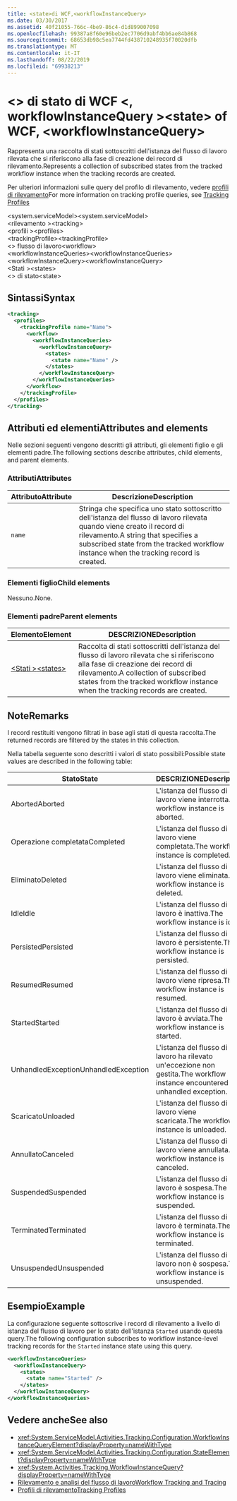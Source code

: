 ```yaml
---
title: <state>di WCF,<workflowInstanceQuery>
ms.date: 03/30/2017
ms.assetid: 40f21055-766c-4be9-86c4-d1d899007098
ms.openlocfilehash: 99387a8f60e96beb2ec7706d9abf4bb6ae84b868
ms.sourcegitcommit: 68653db98c5ea7744fd438710248935f70020dfb
ms.translationtype: MT
ms.contentlocale: it-IT
ms.lasthandoff: 08/22/2019
ms.locfileid: "69938213"
---
```

# <a name="state-of-wcf-workflowinstancequery"></a><span data-ttu-id="224e4-102">\<> di stato di WCF \<, workflowInstanceQuery ></span><span class="sxs-lookup"><span data-stu-id="224e4-102">\<state> of WCF, \<workflowInstanceQuery></span></span>
<span data-ttu-id="224e4-103">Rappresenta una raccolta di stati sottoscritti dell'istanza del flusso di lavoro rilevata che si riferiscono alla fase di creazione dei record di rilevamento.</span><span class="sxs-lookup"><span data-stu-id="224e4-103">Represents a collection of subscribed states from the tracked workflow instance when the tracking records are created.</span></span>  
  
 <span data-ttu-id="224e4-104">Per ulteriori informazioni sulle query del profilo di rilevamento, vedere [profili di rilevamento](../../../windows-workflow-foundation/tracking-profiles.md)</span><span class="sxs-lookup"><span data-stu-id="224e4-104">For more information on tracking profile queries, see [Tracking Profiles](../../../windows-workflow-foundation/tracking-profiles.md)</span></span>  
  
<span data-ttu-id="224e4-105">\<system.serviceModel></span><span class="sxs-lookup"><span data-stu-id="224e4-105">\<system.serviceModel></span></span>  
<span data-ttu-id="224e4-106">\<rilevamento ></span><span class="sxs-lookup"><span data-stu-id="224e4-106">\<tracking></span></span>  
<span data-ttu-id="224e4-107">\<profili ></span><span class="sxs-lookup"><span data-stu-id="224e4-107">\<profiles></span></span>  
<span data-ttu-id="224e4-108">\<trackingProfile></span><span class="sxs-lookup"><span data-stu-id="224e4-108">\<trackingProfile></span></span>  
<span data-ttu-id="224e4-109">\<> flusso di lavoro</span><span class="sxs-lookup"><span data-stu-id="224e4-109">\<workflow></span></span>  
<span data-ttu-id="224e4-110">\<workflowInstanceQueries></span><span class="sxs-lookup"><span data-stu-id="224e4-110">\<workflowInstanceQueries></span></span>  
<span data-ttu-id="224e4-111">\<workflowInstanceQuery></span><span class="sxs-lookup"><span data-stu-id="224e4-111">\<workflowInstanceQuery></span></span>  
<span data-ttu-id="224e4-112">\<Stati ></span><span class="sxs-lookup"><span data-stu-id="224e4-112">\<states></span></span>  
<span data-ttu-id="224e4-113">\<> di stato</span><span class="sxs-lookup"><span data-stu-id="224e4-113">\<state></span></span>  
  
## <a name="syntax"></a><span data-ttu-id="224e4-114">Sintassi</span><span class="sxs-lookup"><span data-stu-id="224e4-114">Syntax</span></span>  
  
```xml  
<tracking>
  <profiles>
    <trackingProfile name="Name">
      <workflow>
        <workflowInstanceQueries>
          <workflowInstanceQuery>
            <states>
              <state name="Name" />
            </states>
          </workflowInstanceQuery>
        </workflowInstanceQueries>
      </workflow>
    </trackingProfile>
  </profiles>
</tracking>
```  
  
## <a name="attributes-and-elements"></a><span data-ttu-id="224e4-115">Attributi ed elementi</span><span class="sxs-lookup"><span data-stu-id="224e4-115">Attributes and elements</span></span>

<span data-ttu-id="224e4-116">Nelle sezioni seguenti vengono descritti gli attributi, gli elementi figlio e gli elementi padre.</span><span class="sxs-lookup"><span data-stu-id="224e4-116">The following sections describe attributes, child elements, and parent elements.</span></span>
  
### <a name="attributes"></a><span data-ttu-id="224e4-117">Attributi</span><span class="sxs-lookup"><span data-stu-id="224e4-117">Attributes</span></span>

|<span data-ttu-id="224e4-118">Attributo</span><span class="sxs-lookup"><span data-stu-id="224e4-118">Attribute</span></span>|<span data-ttu-id="224e4-119">Descrizione</span><span class="sxs-lookup"><span data-stu-id="224e4-119">Description</span></span>|  
|---------------|-----------------|  
|`name`|<span data-ttu-id="224e4-120">Stringa che specifica uno stato sottoscritto dell'istanza del flusso di lavoro rilevata quando viene creato il record di rilevamento.</span><span class="sxs-lookup"><span data-stu-id="224e4-120">A string that specifies a subscribed state from the tracked workflow instance when the tracking record is created.</span></span>|  
  
### <a name="child-elements"></a><span data-ttu-id="224e4-121">Elementi figlio</span><span class="sxs-lookup"><span data-stu-id="224e4-121">Child elements</span></span>

<span data-ttu-id="224e4-122">Nessuno.</span><span class="sxs-lookup"><span data-stu-id="224e4-122">None.</span></span>

### <a name="parent-elements"></a><span data-ttu-id="224e4-123">Elementi padre</span><span class="sxs-lookup"><span data-stu-id="224e4-123">Parent elements</span></span>

|<span data-ttu-id="224e4-124">Elemento</span><span class="sxs-lookup"><span data-stu-id="224e4-124">Element</span></span>|<span data-ttu-id="224e4-125">DESCRIZIONE</span><span class="sxs-lookup"><span data-stu-id="224e4-125">Description</span></span>|  
|-------------|-----------------|  
|[<span data-ttu-id="224e4-126">\<Stati ></span><span class="sxs-lookup"><span data-stu-id="224e4-126">\<states></span></span>](states-of-wcf-workflowinstancequery.md)|<span data-ttu-id="224e4-127">Raccolta di stati sottoscritti dell'istanza del flusso di lavoro rilevata che si riferiscono alla fase di creazione dei record di rilevamento.</span><span class="sxs-lookup"><span data-stu-id="224e4-127">A collection of subscribed states from the tracked workflow instance when the tracking records are created.</span></span>|  
  
## <a name="remarks"></a><span data-ttu-id="224e4-128">Note</span><span class="sxs-lookup"><span data-stu-id="224e4-128">Remarks</span></span>  

<span data-ttu-id="224e4-129">I record restituiti vengono filtrati in base agli stati di questa raccolta.</span><span class="sxs-lookup"><span data-stu-id="224e4-129">The returned records are filtered by the states in this collection.</span></span>  
  
<span data-ttu-id="224e4-130">Nella tabella seguente sono descritti i valori di stato possibili:</span><span class="sxs-lookup"><span data-stu-id="224e4-130">Possible state values are described in the following table:</span></span>
  
|<span data-ttu-id="224e4-131">Stato</span><span class="sxs-lookup"><span data-stu-id="224e4-131">State</span></span>|<span data-ttu-id="224e4-132">DESCRIZIONE</span><span class="sxs-lookup"><span data-stu-id="224e4-132">Description</span></span>|  
|-----------|-----------------|  
|<span data-ttu-id="224e4-133">Aborted</span><span class="sxs-lookup"><span data-stu-id="224e4-133">Aborted</span></span>|<span data-ttu-id="224e4-134">L'istanza del flusso di lavoro viene interrotta.</span><span class="sxs-lookup"><span data-stu-id="224e4-134">The workflow instance is aborted.</span></span>|  
|<span data-ttu-id="224e4-135">Operazione completata</span><span class="sxs-lookup"><span data-stu-id="224e4-135">Completed</span></span>|<span data-ttu-id="224e4-136">L'istanza del flusso di lavoro viene completata.</span><span class="sxs-lookup"><span data-stu-id="224e4-136">The workflow instance is completed.</span></span>|  
|<span data-ttu-id="224e4-137">Eliminato</span><span class="sxs-lookup"><span data-stu-id="224e4-137">Deleted</span></span>|<span data-ttu-id="224e4-138">L'istanza del flusso di lavoro viene eliminata.</span><span class="sxs-lookup"><span data-stu-id="224e4-138">The workflow instance is deleted.</span></span>|  
|<span data-ttu-id="224e4-139">Idle</span><span class="sxs-lookup"><span data-stu-id="224e4-139">Idle</span></span>|<span data-ttu-id="224e4-140">L'istanza del flusso di lavoro è inattiva.</span><span class="sxs-lookup"><span data-stu-id="224e4-140">The workflow instance is idle.</span></span>|  
|<span data-ttu-id="224e4-141">Persisted</span><span class="sxs-lookup"><span data-stu-id="224e4-141">Persisted</span></span>|<span data-ttu-id="224e4-142">L'istanza del flusso di lavoro è persistente.</span><span class="sxs-lookup"><span data-stu-id="224e4-142">The workflow instance is persisted.</span></span>|  
|<span data-ttu-id="224e4-143">Resumed</span><span class="sxs-lookup"><span data-stu-id="224e4-143">Resumed</span></span>|<span data-ttu-id="224e4-144">L'istanza del flusso di lavoro viene ripresa.</span><span class="sxs-lookup"><span data-stu-id="224e4-144">The workflow instance is resumed.</span></span>|  
|<span data-ttu-id="224e4-145">Started</span><span class="sxs-lookup"><span data-stu-id="224e4-145">Started</span></span>|<span data-ttu-id="224e4-146">L'istanza del flusso di lavoro è avviata.</span><span class="sxs-lookup"><span data-stu-id="224e4-146">The workflow instance is started.</span></span>|  
|<span data-ttu-id="224e4-147">UnhandledException</span><span class="sxs-lookup"><span data-stu-id="224e4-147">UnhandledException</span></span>|<span data-ttu-id="224e4-148">L'istanza del flusso di lavoro ha rilevato un'eccezione non gestita.</span><span class="sxs-lookup"><span data-stu-id="224e4-148">The workflow instance encountered an unhandled exception.</span></span>|  
|<span data-ttu-id="224e4-149">Scaricato</span><span class="sxs-lookup"><span data-stu-id="224e4-149">Unloaded</span></span>|<span data-ttu-id="224e4-150">L'istanza del flusso di lavoro viene scaricata.</span><span class="sxs-lookup"><span data-stu-id="224e4-150">The workflow instance is unloaded.</span></span>|  
|<span data-ttu-id="224e4-151">Annullato</span><span class="sxs-lookup"><span data-stu-id="224e4-151">Canceled</span></span>|<span data-ttu-id="224e4-152">L'istanza del flusso di lavoro viene annullata.</span><span class="sxs-lookup"><span data-stu-id="224e4-152">The workflow instance is canceled.</span></span>|  
|<span data-ttu-id="224e4-153">Suspended</span><span class="sxs-lookup"><span data-stu-id="224e4-153">Suspended</span></span>|<span data-ttu-id="224e4-154">L'istanza del flusso di lavoro è sospesa.</span><span class="sxs-lookup"><span data-stu-id="224e4-154">The workflow instance is suspended.</span></span>|  
|<span data-ttu-id="224e4-155">Terminated</span><span class="sxs-lookup"><span data-stu-id="224e4-155">Terminated</span></span>|<span data-ttu-id="224e4-156">L'istanza del flusso di lavoro è terminata.</span><span class="sxs-lookup"><span data-stu-id="224e4-156">The workflow instance is terminated.</span></span>|  
|<span data-ttu-id="224e4-157">Unsuspended</span><span class="sxs-lookup"><span data-stu-id="224e4-157">Unsuspended</span></span>|<span data-ttu-id="224e4-158">L'istanza del flusso di lavoro non è sospesa.</span><span class="sxs-lookup"><span data-stu-id="224e4-158">The workflow instance is unsuspended.</span></span>|  
  
## <a name="example"></a><span data-ttu-id="224e4-159">Esempio</span><span class="sxs-lookup"><span data-stu-id="224e4-159">Example</span></span>

<span data-ttu-id="224e4-160">La configurazione seguente sottoscrive i record di rilevamento a livello di istanza del flusso di lavoro per lo stato dell'istanza `Started` usando questa query.</span><span class="sxs-lookup"><span data-stu-id="224e4-160">The following configuration subscribes to workflow instance-level tracking records for the `Started` instance state using this query.</span></span>  
  
```xml  
<workflowInstanceQueries>
  <workflowInstanceQuery>
    <states>
      <state name="Started" />
    </states>
  </workflowInstanceQuery>
</workflowInstanceQueries>
```  
  
## <a name="see-also"></a><span data-ttu-id="224e4-161">Vedere anche</span><span class="sxs-lookup"><span data-stu-id="224e4-161">See also</span></span>

- <xref:System.ServiceModel.Activities.Tracking.Configuration.WorkflowInstanceQueryElement?displayProperty=nameWithType>
- <xref:System.ServiceModel.Activities.Tracking.Configuration.StateElement?displayProperty=nameWithType>
- <xref:System.Activities.Tracking.WorkflowInstanceQuery?displayProperty=nameWithType>
- [<span data-ttu-id="224e4-162">Rilevamento e analisi del flusso di lavoro</span><span class="sxs-lookup"><span data-stu-id="224e4-162">Workflow Tracking and Tracing</span></span>](../../../windows-workflow-foundation/workflow-tracking-and-tracing.md)
- [<span data-ttu-id="224e4-163">Profili di rilevamento</span><span class="sxs-lookup"><span data-stu-id="224e4-163">Tracking Profiles</span></span>](../../../windows-workflow-foundation/tracking-profiles.md)
